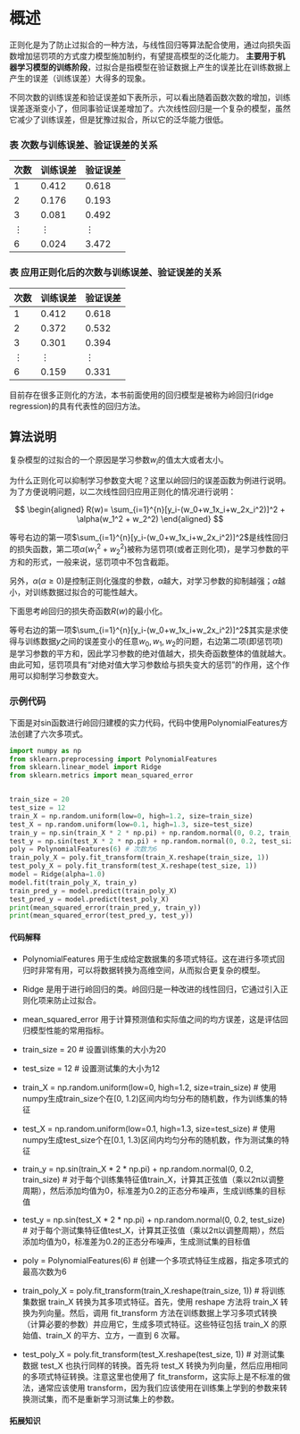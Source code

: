 # 概述

正则化是为了防止过拟合的一种方法，与线性回归等算法配合使用，通过向损失函数增加惩罚项的方式度力模型施加制约，有望提高模型的泛化能力。
**主要用于机器学习模型的训练阶段**，过拟合是指模型在验证数据上产生的误差比在训练数据上产生的误差（训练误差）大得多的现象。

不同次数的训练误差和验证误差如下表所示，可以看出随着函数次数的增加，训练误差逐渐变小了，但同事验证误差增加了。六次线性回归是一个复杂的模型，虽然它减少了训练误差，但是犹豫过拟合，所以它的泛华能力很低。

### 表 次数与训练误差、验证误差的关系
| 次数 | 训练误差 |验证误差 |
|--------|--------|--------|
|1|0.412|0.618|
|2|0.176|0.193|
|3|0.081|0.492|
|$\vdots$|$\vdots$|$\vdots$|
|6|0.024|3.472|

### 表 应用正则化后的次数与训练误差、验证误差的关系
| 次数 | 训练误差 |验证误差 |
|--------|--------|--------|
|1|0.412|0.618|
|2|0.372|0.532|
|3|0.301|0.394|
|$\vdots$|$\vdots$|$\vdots$|
|6|0.159|0.331|

目前存在很多正则化的方法，本书前面使用的回归模型是被称为岭回归(ridge regression)的具有代表性的回归方法。

## 算法说明

复杂模型的过拟合的一个原因是学习参数$w_i$的值太大或者太小。

为什么正则化可以抑制学习参数变大呢？这里以岭回归的误差函数为例进行说明。为了方便说明问题，以二次线性回归应用正则化的情况进行说明：

$$
\begin{aligned}
R(w)=
\sum_{i=1}^{n}[y_i-(w_0+w_1x_i+w_2x_i^2)]^2 + \alpha(w_1^2 + w_2^2)
\end{aligned}
$$

等号右边的第一项$\sum_{i=1}^{n}[y_i-(w_0+w_1x_i+w_2x_i^2)]^2$是线性回归的损失函数，第二项$\alpha(w_1^2 + w_2^2)$被称为惩罚项(或者正则化项)，是学习参数的平方和的形式，一般来说，惩罚项中不包含截距。

另外，$\alpha(\alpha \geq 0)$是控制正则化强度的参数，$\alpha$越大，对学习参数的抑制越强；$\alpha$越小，对训练数据过拟合的可能性越大。

下面思考岭回归的损失奇函数$R(w)$的最小化。

等号右边的第一项$\sum_{i=1}^{n}[y_i-(w_0+w_1x_i+w_2x_i^2)]^2$其实是求使得与训练数据$y$之间的误差变小的任意$w_0, w_1, w_2$的问题，右边第二项(即惩罚项)是学习参数的平方和，因此学习参数的绝对值越大，损失奇函数整体的值就越大。由此可知，惩罚项具有“对绝对值大学习参数给与损失变大的惩罚”的作用，这个作用可以抑制学习参数变大。

### 示例代码

下面是对sin函数进行岭回归建模的实力代码，代码中使用PolynomialFeatures方法创建了六次多项式。

```python
import numpy as np
from sklearn.preprocessing import PolynomialFeatures
from sklearn.linear_model import Ridge
from sklearn.metrics import mean_squared_error


train_size = 20
test_size = 12
train_X = np.random.uniform(low=0, high=1.2, size=train_size)
test_X = np.random.uniform(low=0.1, high=1.3, size=test_size)
train_y = np.sin(train_X * 2 * np.pi) + np.random.normal(0, 0.2, train_size)
test_y = np.sin(test_X * 2 * np.pi) + np.random.normal(0, 0.2, test_size)
poly = PolynomialFeatures(6) # 次数为6
train_poly_X = poly.fit_transform(train_X.reshape(train_size, 1))
test_poly_X = poly.fit_transform(test_X.reshape(test_size, 1))
model = Ridge(alpha=1.0)
model.fit(train_poly_X, train_y)
train_pred_y = model.predict(train_poly_X)
test_pred_y = model.predict(test_poly_X)
print(mean_squared_error(train_pred_y, train_y))
print(mean_squared_error(test_pred_y, test_y))
```

#### 代码解释

* PolynomialFeatures 用于生成给定数据集的多项式特征。这在进行多项式回归时非常有用，可以将数据转换为高维空间，从而拟合更复杂的模型。

* Ridge 是用于进行岭回归的类。岭回归是一种改进的线性回归，它通过引入正则化项来防止过拟合。

* mean_squared_error 用于计算预测值和实际值之间的均方误差，这是评估回归模型性能的常用指标。

* train_size = 20  # 设置训练集的大小为20
* test_size = 12   # 设置测试集的大小为12

* train_X = np.random.uniform(low=0, high=1.2, size=train_size) # 使用numpy生成train_size个在[0, 1.2)区间内均匀分布的随机数，作为训练集的特征

* test_X = np.random.uniform(low=0.1, high=1.3, size=test_size) # 使用numpy生成test_size个在[0.1, 1.3)区间内均匀分布的随机数，作为测试集的特征

* train_y = np.sin(train_X * 2 * np.pi) + np.random.normal(0, 0.2, train_size) # 对于每个训练集特征值train_X，计算其正弦值（乘以2π以调整周期），然后添加均值为0，标准差为0.2的正态分布噪声，生成训练集的目标值

* test_y = np.sin(test_X * 2 * np.pi) + np.random.normal(0, 0.2, test_size) # 对于每个测试集特征值test_X，计算其正弦值（乘以2π以调整周期），然后添加均值为0，标准差为0.2的正态分布噪声，生成测试集的目标值

* poly = PolynomialFeatures(6)  # 创建一个多项式特征生成器，指定多项式的最高次数为6

* train_poly_X = poly.fit_transform(train_X.reshape(train_size, 1)) # 将训练集数据 train_X 转换为其多项式特征。首先，使用 reshape 方法将 train_X 转换为列向量。然后，调用 fit_transform 方法在训练数据上学习多项式转换（计算必要的参数）并应用它，生成多项式特征。这些特征包括 train_X 的原始值、train_X 的平方、立方，一直到 6 次幂。

* test_poly_X = poly.fit_transform(test_X.reshape(test_size, 1)) # 对测试集数据 test_X 也执行同样的转换。首先将 test_X 转换为列向量，然后应用相同的多项式特征转换。注意这里也使用了 fit_transform，这实际上是不标准的做法，通常应该使用 transform，因为我们应该使用在训练集上学到的参数来转换测试集，而不是重新学习测试集上的参数。



#### 拓展知识

